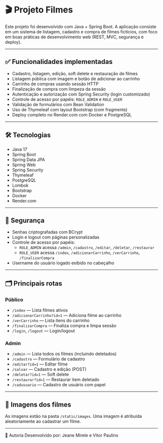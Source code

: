 # 🎬 Projeto Filmes

Este projeto foi desenvolvido com Java + Spring Boot. A aplicação consiste em um sistema de listagem, cadastro e compra de filmes fictícios, com foco em boas práticas de desenvolvimento web (REST, MVC, segurança e deploy).

---

## ✅ Funcionalidades implementadas

- Cadastro, listagem, edição, soft delete e restauração de filmes
- Listagem pública com imagem e botão de adicionar ao carrinho
- Carrinho de compras usando sessão HTTP
- Finalização de compra com limpeza da sessão
- Autenticação e autorização com Spring Security (login customizado)
- Controle de acesso por papéis: `ROLE_ADMIN` e `ROLE_USER`
- Validação de formulários com Bean Validation
- Uso de Thymeleaf com layout Bootstrap (com fragments)
- Deploy completo no Render.com com Docker e PostgreSQL

---

## 🛠️ Tecnologias

- Java 17  
- Spring Boot  
- Spring Data JPA  
- Spring Web  
- Spring Security  
- Thymeleaf  
- PostgreSQL  
- Lombok  
- Bootstrap  
- Docker  
- Render.com

---

## 🔐 Segurança

- Senhas criptografadas com BCrypt
- Login e logout com páginas personalizadas
- Controle de acesso por papéis:
  - `ROLE_ADMIN` acessa `/admin`, `/cadastro`, `/editar`, `/deletar`, `/restaurar`
  - `ROLE_USER` acessa `/index`, `/adicionarCarrinho`, `/verCarrinho`, `/finalizarCompra`
- Username do usuário logado exibido no cabeçalho

---

## 🗂️ Principais rotas

### Público
- `/index` — Lista filmes ativos
- `/adicionarCarrinho?id=1` — Adiciona filme ao carrinho
- `/verCarrinho` — Lista itens do carrinho
- `/finalizarCompra` — Finaliza compra e limpa sessão
- `/login`, `/logout` — Login/logout

### Admin
- `/admin` — Lista todos os filmes (incluindo deletados)
- `/cadastro` — Formulário de cadastro
- `/editar?id=1` — Editar filme
- `/salvar` — Cadastro e edição (POST)
- `/deletar?id=1` — Soft delete
- `/restaurar?id=1` — Restaurar item deletado
- `/cadusuario` — Cadastro de usuário com papel

---

## 📸 Imagens dos filmes

As imagens estão na pasta `/static/images`. Uma imagem é atribuída aleatoriamente ao cadastrar um filme.

---
👤 Autoria
Desenvolvido por: Jeane Mirele e Vitor Paulino

